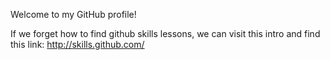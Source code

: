 Welcome to my GitHub profile! 

  If we forget how to find github skills lessons, we can visit this intro
  and find this link: http://skills.github.com/
